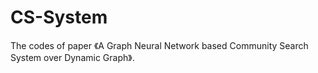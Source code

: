 # CS-System
The codes of paper 《A Graph Neural Network based Community Search System over Dynamic Graph》.

